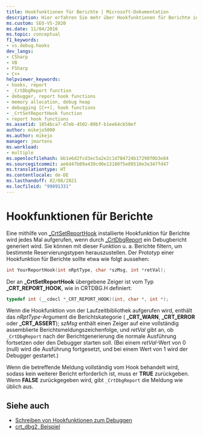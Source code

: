 ```yaml
---
title: Hookfunktionen für Berichte | Microsoft-Dokumentation
description: Hier erfahren Sie mehr über Hookfunktionen für Berichte in Visual Studio. Eine mithilfe von _CrtSetReportHook installierte Hookfunktion für Berichte wird jedes Mal aufgerufen, wenn durch _CrtDbgReport ein Debugbericht generiert wird.
ms.custom: SEO-VS-2020
ms.date: 11/04/2016
ms.topic: conceptual
f1_keywords:
- vs.debug.hooks
dev_langs:
- CSharp
- VB
- FSharp
- C++
helpviewer_keywords:
- hooks, report
- _CrtDbgReport function
- debugger, report hook functions
- memory allocation, debug heap
- debugging [C++], hook functions
- _CrtSetReportHook function
- report hook functions
ms.assetid: 1854bca7-d7eb-4502-89bf-b1ee64cb50ef
author: mikejo5000
ms.author: mikejo
manager: jmartens
ms.workload:
- multiple
ms.openlocfilehash: bb1e6d2fcd3ec5a2e2c1d784724b17298f0b3e84
ms.sourcegitcommit: ae6d47b09a439cd0e13180f5e89510e3e347fd47
ms.translationtype: HT
ms.contentlocale: de-DE
ms.lasthandoff: 02/08/2021
ms.locfileid: "99891331"
---
```

# <a name="report-hook-functions"></a>Hookfunktionen für Berichte
Eine mithilfe von [_CrtSetReportHook](/cpp/c-runtime-library/reference/crtsetreporthook) installierte Hookfunktion für Berichte wird jedes Mal aufgerufen, wenn durch [_CrtDbgReport](/cpp/c-runtime-library/reference/crtdbgreport-crtdbgreportw) ein Debugbericht generiert wird. Sie können mit dieser Funktion u. a. Berichte filtern, um bestimmte Reservierungstypen herauszustellen. Der Prototyp einer Hookfunktion für Berichte sollte etwa wie folgt aussehen:

```cpp
int YourReportHook(int nRptType, char *szMsg, int *retVal);
```

 Der an **_CrtSetReportHook** übergebene Zeiger ist vom Typ **_CRT_REPORT_HOOK**, wie in CRTDBG.H definiert:

```cpp
typedef int (__cdecl *_CRT_REPORT_HOOK)(int, char *, int *);
```

 Wenn die Hookfunktion von der Laufzeitbibliothek aufgerufen wird, enthält das *nRptType*-Argument die Berichtskategorie ( **_CRT_WARN**, **_CRT_ERROR** oder **_CRT_ASSERT**); *szMsg* enthält einen Zeiger auf eine vollständig assemblierte Berichtsmeldungszeichenfolge, und *retVal* gibt an, ob `_CrtDbgReport` nach der Berichtgenerierung die normale Ausführung fortsetzen oder den Debugger starten soll. (Bei einem *retVal*-Wert von 0 (null) wird die Ausführung fortgesetzt, und bei einem Wert von 1 wird der Debugger gestartet.)

 Wenn die betreffende Meldung vollständig vom Hook behandelt wird, sodass kein weiterer Bericht erforderlich ist, muss er **TRUE** zurückgeben. Wenn **FALSE** zurückgegeben wird, gibt `_CrtDbgReport` die Meldung wie üblich aus.

## <a name="see-also"></a>Siehe auch
- [Schreiben von Hookfunktionen zum Debuggen](../debugger/debug-hook-function-writing.md)
- [crt_dbg2, Beispiel](https://github.com/Microsoft/VCSamples/tree/master/VC2010Samples/crt/crt_dbg2)
